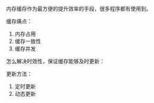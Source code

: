 内存缓存作为最方便的提升效率的手段，很多程序都有使用到。

缓存痛点：
1. 内存占用
2. 缓存一致性
3. 缓存并发

怎么解决时效性，保证缓存能够及时更新：

更新方法：
1. 定时更新
2. 动态更新

